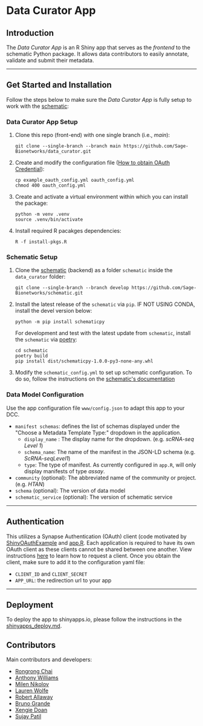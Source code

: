 # Data Curator App

## Introduction

The _Data Curator App_ is an R Shiny app that serves as the _frontend_ to the schematic Python package. It allows data contributors to easily annotate, validate and submit their metadata.

---

## Get Started and Installation

Follow the steps below to make sure the _Data Curator App_ is fully setup to work with the [schematic]:

### Data Curator App Setup

1.  Clone this repo (front-end) with one single branch (i.e., _main_):

        git clone --single-branch --branch main https://github.com/Sage-Bionetworks/data_curator.git

2.  Create and modify the configuration file ([How to obtain OAuth Credential](https://github.com/Sage-Bionetworks/data_curator#Authentication)):

        cp example_oauth_config.yml oauth_config.yml
        chmod 400 oauth_config.yml

3.  Create and activate a virtual environment within which you can install the package:

        python -m venv .venv
        source .venv/bin/activate

4.  Install required R pacakges dependencies:

        R -f install-pkgs.R

### Schematic Setup

1.  Clone the [schematic] (backend) as a folder `schematic` inside the `data_curator` folder:

        git clone --single-branch --branch develop https://github.com/Sage-Bionetworks/schematic.git

2.  Install the latest release of the `schematic` via `pip`. IF NOT USING CONDA, install the devel version below:

        python -m pip install schematicpy

    For development and test with the latest update from `schematic`, install the `schematic` via [poetry]:

        cd schematic
        poetry build
        pip install dist/schematicpy-1.0.0-py3-none-any.whl

3.  Modify the `schematic_config.yml` to set up schematic configuration. To do so, follow the instructions on the [schematic's documentation](https://sage-schematic.readthedocs.io/en/develop/index.html#package-installation-and-setup)

### Data Model Configuration

Use the app configuration file `www/config.json` to adapt this app to your DCC.

- `manifest schemas`: defines the list of schemas displayed under the "Choose a Metadata Template Type:" dropdown in the application.
  - `display_name` : The display name for the dropdown. (e.g. _scRNA-seq Level 1_)
  - `schema_name`: The name of the manifest in the JSON-LD schema (e.g. _ScRNA-seqLevel1_)
  - `type`: The type of manifest. As currently configured in `app.R`, will only display manifests of type _assay_.
- `community` (optional): The abbreviated name of the community or project. (e.g. _HTAN_)
- `schema` (optional): The version of data model
- `schematic_service` (optional): The version of schematic service

---

## Authentication

This utilizes a Synapse Authentication (OAuth) client (code motivated by [ShinyOAuthExample](https://github.com/brucehoff/ShinyOAuthExample) and [app.R](https://gist.github.com/jcheng5/44bd750764713b5a1df7d9daf5538aea). Each application is required to have its own OAuth client as these clients cannot be shared between one another. View instructions [here](https://docs.synapse.org/articles/using_synapse_as_an_oauth_server.html) to learn how to request a client. Once you obtain the client, make sure to add it to the configuration yaml file:

- `CLIENT_ID` and `CLIENT_SECRET`
- `APP_URL`: the redirection url to your app

---

## Deployment

To deploy the app to shinyapps.io, please follow the instructions in the [shinyapps_deploy.md](./shinyapps_deploy.md).

## Contributors

Main contributors and developers:

- [Rongrong Chai](https://github.com/rrchai)
- [Anthony Williams](https://github.com/afwillia)
- [Milen Nikolov](https://github.com/milen-sage)
- [Lauren Wolfe](https://github.com/lakikowolfe)
- [Robert Allaway](https://github.com/allaway)
- [Bruno Grande](https://github.com/BrunoGrandePhD)
- [Xengie Doan](https://github.com/xdoan)
- [Sujay Patil](https://github.com/sujaypatil96)

<!-- Links -->

[schematic]: https://github.com/Sage-Bionetworks/schematic/tree/develop
[poetry]: https://github.com/python-poetry/poetry